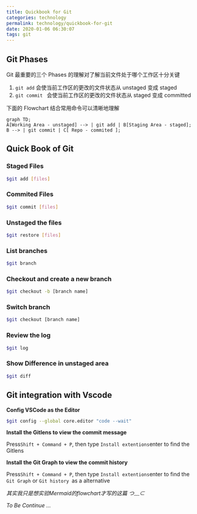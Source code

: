 ```yaml
---
title: Quickbook for Git
categories: technology
permalink: technology/quickbook-for-git
date: 2020-01-06 06:30:07
tags: git
---
```


## 	Git Phases

Git 最重要的三个 Phases 的理解对了解当前文件处于哪个工作区十分关键

1. `git add`  会使当前工作区的更改的文件状态从 unstaged 变成 staged
2. `git commit ` 会使当前工作区的更改的文件状态从 staged 变成 committed

下面的 Flowchart 结合常用命令可以清晰地理解

```mermaid
graph TD;
A[Working Area - unstaged] --> | git add | B[Staging Area - staged];
B --> | git commit | C[ Repo - commited ];
```



## Quick Book of Git

### Staged Files
```bash
$git add [files]
```
### Commited Files
```bash
$git commit [files]
```
### Unstaged the files
```bash
$git restore [files]
```
### List branches
```bash
$git branch
```
### Checkout and create a new branch
```bash
$git checkout -b [branch name]
```
### Switch branch
```bash
$git checkout [branch name]
```

### Review the log

```bash
$git log
```

### Show Difference in unstaged area

```bash
$git diff
```



## Git integration with Vscode

**Config VSCode as the Editor**

```bash
$git config --global core.editor "code --wait"
```
**Install the Gitlens to view the commit message**

Press`Shift + Command + P`, then type `Install extentions`enter to find the Gitlens

 **Install the Git Graph to view the commit history**

Press`Shift + Command + P`, then type `Install extentions`enter to find the `Git Graph` or `Git history `as a alternative



_其实我只是想实验Mermaid的flowchart才写的这篇 つ﹏⊂_

_To Be Continue ..._


